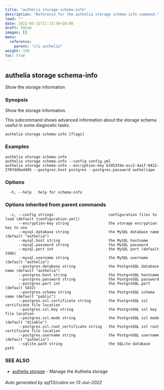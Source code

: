 ```yaml
---
title: "authelia storage schema-info"
description: "Reference for the authelia storage schema-info command."
lead: ""
date: 2022-05-31T11:13:56+10:00
draft: false
images: []
menu:
  reference:
    parent: "cli-authelia"
weight: 330
toc: true
---
```


## authelia storage schema-info

Show the storage information

### Synopsis

Show the storage information.

This subcommand shows advanced information about the storage schema useful in some diagnostic tasks.

```
authelia storage schema-info [flags]
```

### Examples

```
authelia storage schema-info
authelia storage schema-info --config config.yml
authelia storage schema-info --encryption-key b3453fde-ecc2-4a1f-9422-2707ddbed495 --postgres.host postgres --postgres.password autheliapw
```

### Options

```
  -h, --help   help for schema-info
```

### Options inherited from parent commands

```
  -c, --config strings                         configuration files to load (default [configuration.yml])
      --encryption-key string                  the storage encryption key to use
      --mysql.database string                  the MySQL database name (default "authelia")
      --mysql.host string                      the MySQL hostname
      --mysql.password string                  the MySQL password
      --mysql.port int                         the MySQL port (default 3306)
      --mysql.username string                  the MySQL username (default "authelia")
      --postgres.database string               the PostgreSQL database name (default "authelia")
      --postgres.host string                   the PostgreSQL hostname
      --postgres.password string               the PostgreSQL password
      --postgres.port int                      the PostgreSQL port (default 5432)
      --postgres.schema string                 the PostgreSQL schema name (default "public")
      --postgres.ssl.certificate string        the PostgreSQL ssl certificate file location
      --postgres.ssl.key string                the PostgreSQL ssl key file location
      --postgres.ssl.mode string               the PostgreSQL ssl mode (default "disable")
      --postgres.ssl.root_certificate string   the PostgreSQL ssl root certificate file location
      --postgres.username string               the PostgreSQL username (default "authelia")
      --sqlite.path string                     the SQLite database path
```

### SEE ALSO

* [authelia storage](authelia_storage.md)	 - Manage the Authelia storage

###### Auto generated by spf13/cobra on 13-Jun-2022
